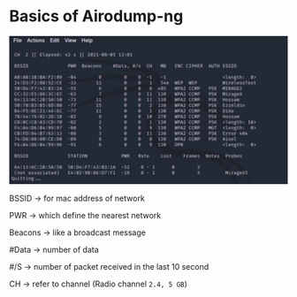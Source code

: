 # Basics of Airodump-ng

![image.png](<../../../.gitbook/assets/image (1) (1) (1) (1) (1) (1).png>)

BSSID → for mac address of network

PWR → which define the nearest network

Beacons → like a broadcast message

\#Data → number of data

\#/S → number of packet received in the last 10 second

CH → refer to channel (Radio channel `2.4, 5 GB`)
